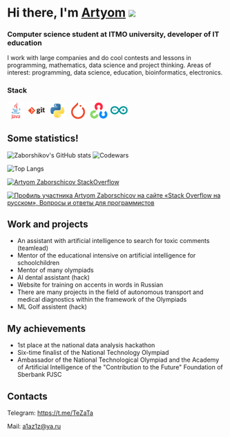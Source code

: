 # Hi there, I'm [Artyom](https://github.com/zaborshikov/) ![](https://github.com/blackcater/blackcater/raw/main/images/Hi.gif) 
### Computer science student at ITMO university, developer of IT education
I work with large companies and do cool contests and lessons in programming, mathematics, data science and project thinking. Areas of interest: programming, data science, education, bioinformatics, electronics.
### Stack
<img src="https://github.com/devicons/devicon/blob/master/icons/java/java-original-wordmark.svg" title="Java" alt="Java" width="40" height="40"/>&nbsp;
<img src="https://github.com/devicons/devicon/blob/master/icons/git/git-original-wordmark.svg" title="Git" alt="Git" width="40" height="40"/>&nbsp;
<img src="https://github.com/devicons/devicon/blob/master/icons/python/python-original.svg" title="Python" alt="Python" width="40" height="40"/>&nbsp;
<img src="https://github.com/devicons/devicon/blob/master/icons/pytorch/pytorch-original.svg" title="Pytorch" alt="Pytorch" width="40" height="40"/>&nbsp;
<img src="https://github.com/devicons/devicon/blob/master/icons/opencv/opencv-original.svg" title="OpenCV" alt="OpenCV" width="40" height="40"/>&nbsp;
<img src="https://github.com/devicons/devicon/blob/master/icons/arduino/arduino-original.svg" title="Arduino" alt="Arduino" width="40" height="40"/>&nbsp;

<!--
**zaborshikov/zaborshikov** is a ✨ _special_ ✨ repository because its `README.md` (this file) appears on your GitHub profile.

Here are some ideas to get you started:

- 🔭 I’m currently working on ...
- 🌱 I’m currently learning ...
- 👯 I’m looking to collaborate on ...
- 🤔 I’m looking for help with ...
- 💬 Ask me about ...
- 📫 How to reach me: ...
- 😄 Pronouns: ...
- ⚡ Fun fact: ...
-->

## Some statistics!
![Zaborshikov's GitHub stats](https://github-readme-stats.vercel.app/api?username=zaborshikov&show_icons=true&theme=radical)
![Codewars](https://github.r2v.ch/codewars?user=zaborshicov&theme=gradient)

![Top Langs](https://github-readme-stats.vercel.app/api/top-langs/?username=zaborshikov&layout=donut)

[![Artyom Zaborschicov StackOverflow](https://github-readme-stackoverflow.vercel.app/?userID=16548865&theme=dark)](https://stackoverflow.com/users/6558042/omid-nikrah)

<a href="https://ru.stackoverflow.com/users/321763/artyom-zaborschicov"><img src="https://ru.stackoverflow.com/users/flair/321763.png" width="208" height="58" alt="Профиль участника Artyom Zaborschicov на сайте &#171;Stack Overflow на русском&#187;, Вопросы и ответы для программистов" title="Профиль участника Artyom Zaborschicov на сайте &#171;Stack Overflow на русском&#187;, Вопросы и ответы для программистов"></a>

## Work and projects
- An assistant with artificial intelligence to search for toxic comments (teamlead)
- Mentor of the educational intensive on artificial intelligence for schoolchildren
- Mentor of many olympiads
- AI dental assistant (hack)
- Website for training on accents in words in Russian
- There are many projects in the field of autonomous transport and medical diagnostics within the framework of the Olympiads
- ML Golf assistent (hack)

## My achievements
- 1st place at the national data analysis hackathon <!-- (github: ; dimploma: ) -->
- Six-time finalist of the National Technology Olympiad
- Ambassador of the National Technological Olympiad and the Academy of Artificial Intelligence of the "Contribution to the Future" Foundation of Sberbank PJSC


## Contacts 
Telegram: https://t.me/TeZaTa

Mail: a1az1z@ya.ru
